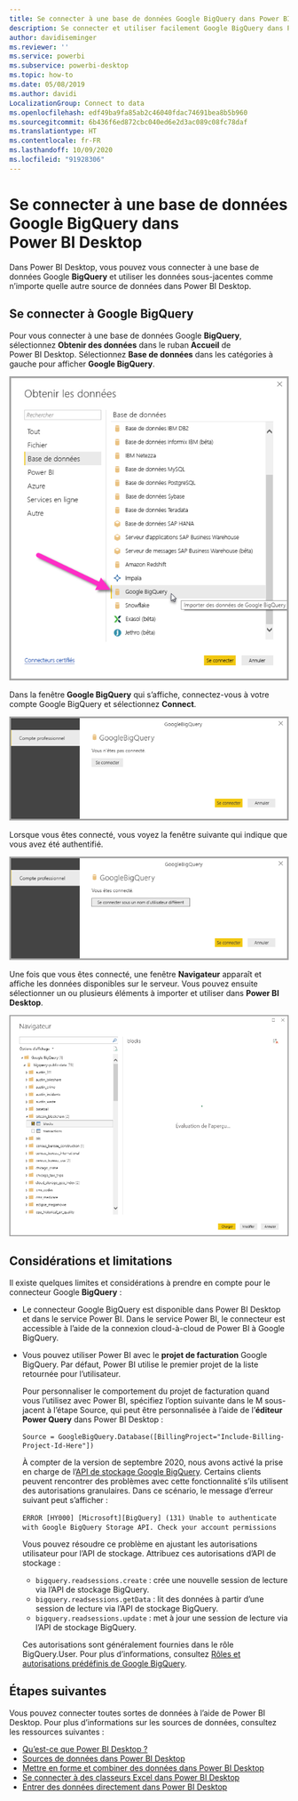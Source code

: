 ```yaml
---
title: Se connecter à une base de données Google BigQuery dans Power BI Desktop
description: Se connecter et utiliser facilement Google BigQuery dans Power BI Desktop
author: davidiseminger
ms.reviewer: ''
ms.service: powerbi
ms.subservice: powerbi-desktop
ms.topic: how-to
ms.date: 05/08/2019
ms.author: davidi
LocalizationGroup: Connect to data
ms.openlocfilehash: edf49ba9fa85ab2c46040fdac74691bea8b5b960
ms.sourcegitcommit: 6b436f6ed872cbc040ed6e2d3ac089c08fc78daf
ms.translationtype: HT
ms.contentlocale: fr-FR
ms.lasthandoff: 10/09/2020
ms.locfileid: "91928306"
---
```

# <a name="connect-to-a-google-bigquery-database-in-power-bi-desktop"></a>Se connecter à une base de données Google BigQuery dans Power BI Desktop
Dans Power BI Desktop, vous pouvez vous connecter à une base de données Google **BigQuery** et utiliser les données sous-jacentes comme n’importe quelle autre source de données dans Power BI Desktop.

## <a name="connect-to-google-bigquery"></a>Se connecter à Google BigQuery
Pour vous connecter à une base de données Google **BigQuery**, sélectionnez **Obtenir des données** dans le ruban **Accueil** de Power BI Desktop. Sélectionnez **Base de données** dans les catégories à gauche pour afficher **Google BigQuery**.

![Obtenir la boîte de dialogue de données pour Google BigQuery](media/desktop-connect-bigquery/connect_bigquery_01.png)

Dans la fenêtre **Google BigQuery** qui s’affiche, connectez-vous à votre compte Google BigQuery et sélectionnez **Connect**.

![Se connecter à Google BigQuery](media/desktop-connect-bigquery/connect_bigquery_02.png)

Lorsque vous êtes connecté, vous voyez la fenêtre suivante qui indique que vous avez été authentifié. 

![Connecté à Google](media/desktop-connect-bigquery/connect_bigquery_02b.png)

Une fois que vous êtes connecté, une fenêtre **Navigateur** apparaît et affiche les données disponibles sur le serveur. Vous pouvez ensuite sélectionner un ou plusieurs éléments à importer et utiliser dans **Power BI Desktop**.

![Données de Google BigQuery](media/desktop-connect-bigquery/connect_bigquery_03.png)

## <a name="considerations-and-limitations"></a>Considérations et limitations
Il existe quelques limites et considérations à prendre en compte pour le connecteur Google **BigQuery** :

* Le connecteur Google BigQuery est disponible dans Power BI Desktop et dans le service Power BI. Dans le service Power BI, le connecteur est accessible à l’aide de la connexion cloud-à-cloud de Power BI à Google BigQuery.

* Vous pouvez utiliser Power BI avec le **projet de facturation** Google BigQuery. Par défaut, Power BI utilise le premier projet de la liste retournée pour l’utilisateur. 

  Pour personnaliser le comportement du projet de facturation quand vous l’utilisez avec Power BI, spécifiez l’option suivante dans le M sous-jacent à l’étape Source, qui peut être personnalisée à l’aide de l’**éditeur Power Query** dans Power BI Desktop :

  ```
  Source = GoogleBigQuery.Database([BillingProject="Include-Billing-Project-Id-Here"])
  ```

  À compter de la version de septembre 2020, nous avons activé la prise en charge de l’[API de stockage Google BigQuery](https://cloud.google.com/bigquery/docs/reference/storage). Certains clients peuvent rencontrer des problèmes avec cette fonctionnalité s’ils utilisent des autorisations granulaires. Dans ce scénario, le message d’erreur suivant peut s’afficher :

  `ERROR [HY000] [Microsoft][BigQuery] (131) Unable to authenticate with Google BigQuery Storage API. Check your account permissions`

  Vous pouvez résoudre ce problème en ajustant les autorisations utilisateur pour l’API de stockage. Attribuez ces autorisations d’API de stockage :

  - `bigquery.readsessions.create` : crée une nouvelle session de lecture via l’API de stockage BigQuery.
  - `bigquery.readsessions.getData` : lit des données à partir d’une session de lecture via l’API de stockage BigQuery.
  - `bigquery.readsessions.update` : met à jour une session de lecture via l’API de stockage BigQuery.

  Ces autorisations sont généralement fournies dans le rôle BigQuery.User. Pour plus d’informations, consultez [Rôles et autorisations prédéfinis de Google BigQuery](https://cloud.google.com/bigquery/docs/access-control).


## <a name="next-steps"></a>Étapes suivantes
Vous pouvez connecter toutes sortes de données à l’aide de Power BI Desktop. Pour plus d’informations sur les sources de données, consultez les ressources suivantes :

* [Qu’est-ce que Power BI Desktop ?](../fundamentals/desktop-what-is-desktop.md)
* [Sources de données dans Power BI Desktop](desktop-data-sources.md)
* [Mettre en forme et combiner des données dans Power BI Desktop](desktop-shape-and-combine-data.md)
* [Se connecter à des classeurs Excel dans Power BI Desktop](desktop-connect-excel.md)   
* [Entrer des données directement dans Power BI Desktop](desktop-enter-data-directly-into-desktop.md)   
